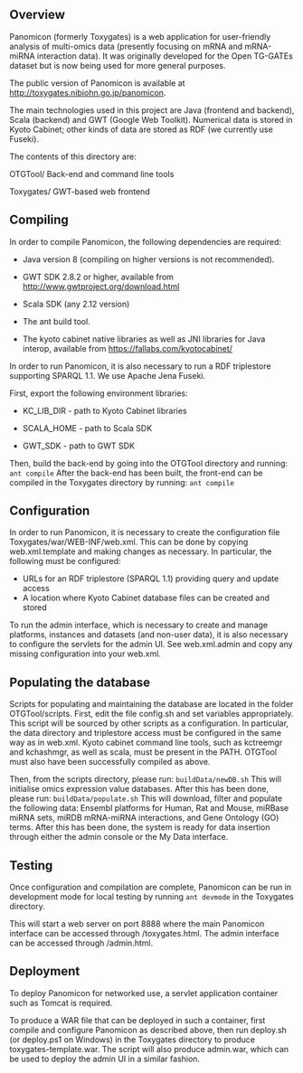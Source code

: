 ## Overview

Panomicon (formerly Toxygates) is a web application for user-friendly analysis of multi-omics data (presently focusing on mRNA and mRNA-miRNA interaction data). It was originally developed for the Open TG-GATEs dataset but is now being used for more general purposes.

The public version of Panomicon is available at http://toxygates.nibiohn.go.jp/panomicon.

The main technologies used in this project are Java (frontend and backend), Scala (backend) and GWT (Google Web Toolkit). Numerical data is stored in Kyoto Cabinet; other kinds of data are stored as RDF (we currently use Fuseki).

The contents of this directory are:

OTGTool/ 
Back-end and command line tools

Toxygates/
GWT-based web frontend

## Compiling

In order to compile Panomicon, the following dependencies are required:

* Java version 8 (compiling on higher versions is not recommended).

* GWT SDK 2.8.2 or higher, available from http://www.gwtproject.org/download.html

* Scala SDK (any 2.12 version)

* The ant build tool.

* The kyoto cabinet native libraries as well as JNI libraries for Java interop, available from https://fallabs.com/kyotocabinet/

In order to run Panomicon, it is also necessary to run a RDF triplestore supporting SPARQL 1.1. We use Apache Jena Fuseki.

First, export the following environment libraries:

* KC_LIB_DIR - path to Kyoto Cabinet libraries

* SCALA_HOME - path to Scala SDK

* GWT_SDK - path to GWT SDK

Then, build the back-end by going into the OTGTool directory and running:
`
ant compile
`
After the back-end has been built, the front-end can be compiled in the Toxygates directory by running:
`
ant compile
`

## Configuration

In order to run Panomicon, it is necessary to create the configuration file Toxygates/war/WEB-INF/web.xml. This can be done by copying web.xml.template and making changes as necessary.
In particular, the following must be configured:
* URLs for an RDF triplestore (SPARQL 1.1) providing query and update access
* A location where Kyoto Cabinet database files can be created and stored

To run the admin interface, which is necessary to create and manage platforms, instances and datasets (and non-user data),
it is also necessary to configure the servlets for the admin UI. See web.xml.admin and copy any missing configuration into your web.xml.

## Populating the database

Scripts for populating and maintaining the database are located in the folder OTGTool/scripts.
First, edit the file config.sh and set variables appropriately. This script will be sourced by other scripts as a configuration.
In particular, the data directory and triplestore access must be configured in the same way as in web.xml.
Kyoto cabinet command line tools, such as kctreemgr and kchashmgr, as well as scala, must be present in the PATH.
OTGTool must also have been successfully compiled as above.

Then, from the scripts directory, please run: `buildData/newDB.sh`
This will initialise omics expression value databases.
After this has been done, please run: `buildData/populate.sh`
This will download, filter and populate the following data: 
Ensembl platforms for Human, Rat and Mouse, miRBase miRNA sets, miRDB mRNA-miRNA interactions, and Gene Ontology (GO) terms. 
After this has been done, the system is ready for data insertion through either the admin console or the My Data interface.


## Testing

Once configuration and compilation are complete, Panomicon can be run in development mode for local testing by running
`
ant devmode
`
in the Toxygates directory.

This will start a web server on port 8888 where the main Panomicon interface can be accessed through /toxygates.html. The admin interface can be accessed through /admin.html.

## Deployment

To deploy Panomicon for networked use, a servlet application container such as Tomcat is required. 

To produce a WAR file that can be deployed in such a container, first compile and configure Panomicon as described above, then run deploy.sh (or deploy.ps1 on Windows) in the Toxygates directory to  produce toxygates-template.war. The script will also produce admin.war, which can be used to deploy the admin UI in a similar fashion.

